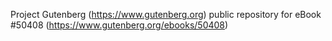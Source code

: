 Project Gutenberg (https://www.gutenberg.org) public repository for
eBook #50408 (https://www.gutenberg.org/ebooks/50408)
